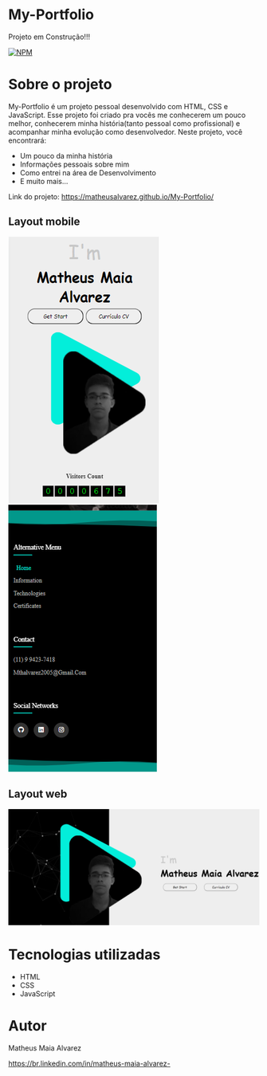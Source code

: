 # My-Portfolio

Projeto em Construção!!!

[![NPM](https://img.shields.io/npm/l/react)](https://github.com/MatheusAlvarez/My-Portfolio/blob/main/LICENSE) 

# Sobre o projeto

My-Portfolio é um projeto pessoal desenvolvido com HTML, CSS e JavaScript. Esse projeto foi criado pra vocês me conhecerem um pouco melhor, conhecerem minha história(tanto pessoal como profissional) e acompanhar minha evolução como desenvolvedor. Neste projeto, você encontrará: 
- Um pouco da minha história
- Informações pessoais sobre mim
- Como entrei na área de Desenvolvimento
- E muito mais...

Link do projeto: https://matheusalvarez.github.io/My-Portfolio/

## Layout mobile
![Mobile 1](https://github.com/MatheusAlvarez/My-Portfolio/blob/main/_assets/mobile1.PNG) ![Mobile 2](https://github.com/MatheusAlvarez/My-Portfolio/blob/main/_assets/mobile2.PNG)

## Layout web
![Web](https://github.com/MatheusAlvarez/My-Portfolio/blob/main/_assets/web.PNG)

# Tecnologias utilizadas
- HTML
- CSS
- JavaScript 

# Autor

Matheus Maia Alvarez

https://br.linkedin.com/in/matheus-maia-alvarez-
